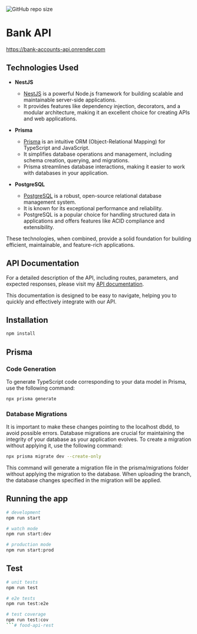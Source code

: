 ![GitHub repo size](https://img.shields.io/github/repo-size/Discordante/bank-accounts-api)

# Bank API
https://bank-accounts-api.onrender.com
## Technologies Used
- **NestJS**

  - [NestJS](https://nestjs.com/) is a powerful Node.js framework for building scalable and maintainable server-side applications.
  - It provides features like dependency injection, decorators, and a modular architecture, making it an excellent choice for creating APIs and web applications.

- **Prisma**

  - [Prisma](https://www.prisma.io/) is an intuitive ORM (Object-Relational Mapping) for TypeScript and JavaScript.
  - It simplifies database operations and management, including schema creation, querying, and migrations.
  - Prisma streamlines database interactions, making it easier to work with databases in your application.

- **PostgreSQL**
  - [PostgreSQL](https://www.postgresql.org/) is a robust, open-source relational database management system.
  - It is known for its exceptional performance and reliability.
  - PostgreSQL is a popular choice for handling structured data in applications and offers features like ACID compliance and extensibility.

These technologies, when combined, provide a solid foundation for building efficient, maintainable, and feature-rich applications.

## API Documentation

For a detailed description of the API, including routes, parameters, and expected responses, please visit my [API documentation]().

This documentation is designed to be easy to navigate, helping you to quickly and effectively integrate with our API.


## Installation

```bash
npm install
```

## Prisma

### Code Generation

To generate TypeScript code corresponding to your data model in Prisma, use the following command:

```bash
npx prisma generate
```

### Database Migrations

It is important to make these changes pointing to the localhost dbdd, to avoid possible errors.
Database migrations are crucial for maintaining the integrity of your database as your application evolves. To create a migration without applying it, use the following command:

```bash
npx prisma migrate dev --create-only
```

This command will generate a migration file in the prisma/migrations folder without applying the migration to the database.
When uploading the branch, the database changes specified in the migration will be applied.

## Running the app

```bash
# development
npm run start

# watch mode
npm run start:dev

# production mode
npm run start:prod
```

## Test

```bash
# unit tests
npm run test

# e2e tests
npm run test:e2e

# test coverage
npm run test:cov
```# food-api-rest
